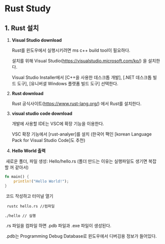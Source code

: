 # Rust Study

## 1. Rust 설치

1. **Visual Studio download**

   Rust를 윈도우에서 실행시키려면 ms c++ build tool이 필요하다.

   설치를 위해 Visual Studio(https://visualstudio.microsoft.com/ko/) 을 설치한다.

   Visual Studio Installer에서 [C++을 사용한 데스크톱 개발], [.NET 데스크톱 빌드 도구], [유니버셜 Windows 플랫폼 빌드 도구] 선택한다.

2. **Rust download**

   Rust 공식사이트(https://www.rust-lang.org/) 에서 Rust를 설치한다.

3. **visual studio code download**

   개발에 사용할 IDE는 VSC에 확장 기능을 이용한다.

   VSC 확장 기능에서 [rust-analyer]를 설치 (한국어 팩인 [korean Language Pack for Visual Studio Code]도 추천)

4. **Hello World 출력**

​	새로운 폴더, 파일 생성: Hello/hello.rs (폴더 만드는 이유는 실행파일도 생기면 복잡할 꺼 같아서)		

```rust
fn main() {
	println!("Hello World!");
}
```

​	코드 작성하고 터미널 열기		

```
 rustc hello.rs //컴파일

./hello // 실행
```

​	.rs 파일을 컴파일 하면 .pdb 파일과 .exe 파일이 생성된다.

​	.pdb는 Programming Debug Database로 윈도우에서 디버깅용 정보가 들어있다.